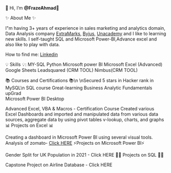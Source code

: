 👋 Hi, I’m **@FrazeAhmad**👋

✨ About Me ✨

I"m having 3+ years of experience in sales marketing and analytics domain, Data Analysis company [ExtraMarks](https://www.extramarks.com/), [Byjus](https://byjus.com/), [Unacademy](https://www.unacademy.com/) 
and I like to learning new skills.
I self-taught SQL and Microsoft Power-BI,Advance excel and also like to play with data.

How to find me: [Linkedin](https://www.linkedin.com/in/farazahmad25/)


💡 Skills 💡:
MY-SQL
Python
Microsoft power BI
Microsoft Excel (Advanced)
Google Sheets
Leadsquared (CRM TOOL)
Nimbus(CRM TOOL)

📚 Courses and Certifications 📚\n
\nSecured 5 stars in Hacker rank in MySQL\n
SQL course Great-learning
Business Analytic Fundamentals upGrad   
Microsoft Power BI Desktop    

Advanced Excel, VBA & Macros - Certification Course 
Created various Excel Dashboards and imported and manipulated data from various data sources, aggregate data by using pivot tables
v-lookup, charts, and graphs 
📊 Projects on Excel 📊

Creating a dashboard in Microsoft Power BI using several visual tools.
Analysis of zomato- [Click HERE](https://www.linkedin.com/posts/farazahmad25_powerbideveloper-microsoft-dashboard-activity-6967833443518812160-nni0?utm_source=share&utm_medium=member_desktop)
⚡Projects on Microsoft Power BI⚡

Gender Split for UK Population in 2021 - Click HERE
👩‍💻 Projects on SQL 👩‍💻

Capstone Project on Airline Database - Click HERE
